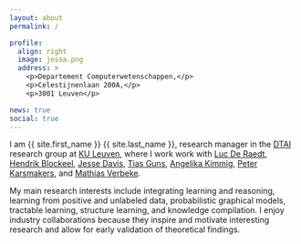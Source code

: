 ```yaml
---
layout: about
permalink: /

profile:
  align: right
  image: jessa.png
  address: >
    <p>Departement Computerwetenschappen,</p>
    <p>Celestijnenlaan 200A,</p>
    <p>3001 Leuven</p>

news: true
social: true
---
```


I am {{ site.first_name }} {{ site.last_name }}, research manager in the [DTAI](https://dtai.cs.kuleuven.be/) research group at [KU Leuven](https://www.kuleuven.be/kuleuven/), where I work work with [Luc De Raedt](https://wms.cs.kuleuven.be/people/lucderaedt), [Hendrik Blockeel](https://people.cs.kuleuven.be/~hendrik.blockeel/),  [Jesse Davis](https://people.cs.kuleuven.be/~jesse.davis/), [Tias Guns](https://people.cs.kuleuven.be/~tias.guns/), [Angelika Kimmig](https://people.cs.kuleuven.be/~angelika.kimmig/), [Peter Karsmakers](https://iiw.kuleuven.be/onderzoek/advise/People/PeterKarsmakers), and [Mathias Verbeke](https://www.kuleuven.be/wieiswie/nl/person/00064814).
<!---
 I did an industrial intermezzo at [Acapela](https://www.acapela-group.com/), where I investigated expressive speech synthesis.
--->

My main research interests include integrating learning and reasoning, learning from positive and unlabeled data, probabilistic graphical models, tractable learning, structure learning, and knowledge compilation. I enjoy industry collaborations because they inspire and motivate interesting research and allow for early validation of theoretical findings.

